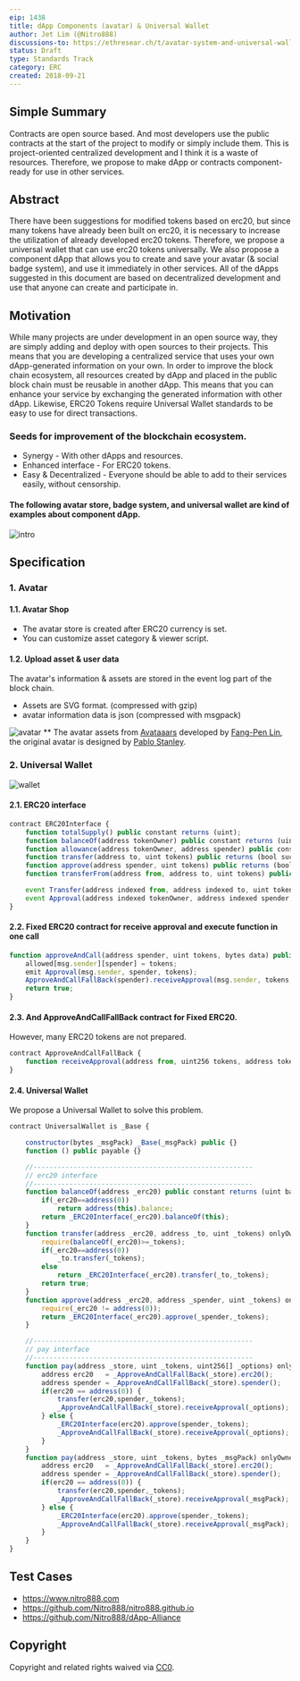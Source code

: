 ```yaml
---
eip: 1438
title: dApp Components (avatar) & Universal Wallet
author: Jet Lim (@Nitro888)
discussions-to: https://ethresear.ch/t/avatar-system-and-universal-wallet-for-ethereum-address/3473
status: Draft
type: Standards Track
category: ERC
created: 2018-09-21
---
```


## Simple Summary
Contracts are open source based. And most developers use the public contracts at the start of the project to modify or simply include them. This is project-oriented centralized development and I think it is a waste of resources. Therefore, we propose to make dApp or contracts component-ready for use in other services.

## Abstract
There have been suggestions for modified tokens based on erc20, but since many tokens have already been built on erc20, it is necessary to increase the utilization of already developed erc20 tokens. Therefore, we propose a universal wallet that can use erc20 tokens universally. We also propose a component dApp that allows you to create and save your avatar (& social badge system), and use it immediately in other services. All of the dApps suggested in this document are based on decentralized development and use that anyone can create and participate in.

## Motivation
While many projects are under development in an open source way, they are simply adding and deploy with open sources to their projects. This means that you are developing a centralized service that uses your own dApp-generated information on your own. In order to improve the block chain ecosystem, all resources created by dApp and placed in the public block chain must be reusable in another dApp. This means that you can enhance your service by exchanging the generated information with other dApp. Likewise, ERC20 Tokens require Universal Wallet standards to be easy to use for direct transactions.

### Seeds for improvement of the blockchain ecosystem.
- Synergy - With other dApps and resources.
- Enhanced interface - For ERC20 tokens.
- Easy & Decentralized - Everyone should be able to add to their services easily, without censorship.


#### The following avatar store, badge system, and universal wallet are kind of examples about component dApp.
![intro](/assets/eip-1438/intro.png)

## Specification
### 1. Avatar
#### 1.1. Avatar Shop
- The avatar store is created after ERC20 currency is set.
- You can customize asset category & viewer script.

#### 1.2. Upload asset & user data
The avatar's information & assets are stored in the event log part of the block chain.
- Assets are SVG format. (compressed with gzip)
- avatar information data is json (compressed with msgpack)

![avatar](/assets/eip-1438/avatar.png) ** The avatar assets from [Avataaars](https://github.com/fangpenlin/avataaars) developed by [Fang-Pen Lin](https://twitter.com/fangpenlin), the original avatar is designed by [Pablo Stanley](https://twitter.com/pablostanley).

### 2. Universal Wallet
![wallet](/assets/eip-1438/wallet.png)
#### 2.1. ERC20 interface
``` js
contract ERC20Interface {
    function totalSupply() public constant returns (uint);
    function balanceOf(address tokenOwner) public constant returns (uint balance);
    function allowance(address tokenOwner, address spender) public constant returns (uint remaining);
    function transfer(address to, uint tokens) public returns (bool success);
    function approve(address spender, uint tokens) public returns (bool success);
    function transferFrom(address from, address to, uint tokens) public returns (bool success);

    event Transfer(address indexed from, address indexed to, uint tokens);
    event Approval(address indexed tokenOwner, address indexed spender, uint tokens);
}
```

#### 2.2. Fixed ERC20 contract for receive approval and execute function in one call
``` js
function approveAndCall(address spender, uint tokens, bytes data) public returns (bool success) {
    allowed[msg.sender][spender] = tokens;
    emit Approval(msg.sender, spender, tokens);
    ApproveAndCallFallBack(spender).receiveApproval(msg.sender, tokens, this, data);
    return true;
}
```

#### 2.3. And ApproveAndCallFallBack contract for Fixed ERC20.
However, many ERC20 tokens are not prepared.
``` js
contract ApproveAndCallFallBack {
    function receiveApproval(address from, uint256 tokens, address token, bytes data) public;
}
```
#### 2.4. Universal Wallet
We propose a Universal Wallet to solve this problem.

``` js
contract UniversalWallet is _Base {

    constructor(bytes _msgPack) _Base(_msgPack) public {}
    function () public payable {}

    //-------------------------------------------------------
    // erc20 interface
    //-------------------------------------------------------
    function balanceOf(address _erc20) public constant returns (uint balance) {
        if(_erc20==address(0))
            return address(this).balance;
        return _ERC20Interface(_erc20).balanceOf(this);
    }
    function transfer(address _erc20, address _to, uint _tokens) onlyOwner public returns (bool success) {
        require(balanceOf(_erc20)>=_tokens);
        if(_erc20==address(0))
            _to.transfer(_tokens);
        else
            return _ERC20Interface(_erc20).transfer(_to,_tokens);
        return true;
    }
    function approve(address _erc20, address _spender, uint _tokens) onlyOwner public returns (bool success) {
        require(_erc20 != address(0));
        return _ERC20Interface(_erc20).approve(_spender,_tokens);
    }

    //-------------------------------------------------------
    // pay interface
    //-------------------------------------------------------
    function pay(address _store, uint _tokens, uint256[] _options) onlyOwner public {
        address erc20   = _ApproveAndCallFallBack(_store).erc20();
        address spender = _ApproveAndCallFallBack(_store).spender();
        if(erc20 == address(0)) {
            transfer(erc20,spender,_tokens);
            _ApproveAndCallFallBack(_store).receiveApproval(_options);
        } else {
            _ERC20Interface(erc20).approve(spender,_tokens);
            _ApproveAndCallFallBack(_store).receiveApproval(_options);
        }
    }
    function pay(address _store, uint _tokens, bytes _msgPack) onlyOwner public {
        address erc20   = _ApproveAndCallFallBack(_store).erc20();
        address spender = _ApproveAndCallFallBack(_store).spender();
        if(erc20 == address(0)) {
            transfer(erc20,spender,_tokens);
            _ApproveAndCallFallBack(_store).receiveApproval(_msgPack);
        } else {
            _ERC20Interface(erc20).approve(spender,_tokens);
            _ApproveAndCallFallBack(_store).receiveApproval(_msgPack);
        }
    }
}
```

## Test Cases
- https://www.nitro888.com
- https://github.com/Nitro888/nitro888.github.io
- https://github.com/Nitro888/dApp-Alliance

## Copyright
Copyright and related rights waived via [CC0](https://creativecommons.org/publicdomain/zero/1.0/).
